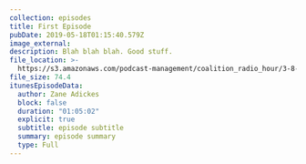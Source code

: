 ```yaml
---
collection: episodes
title: First Episode
pubDate: 2019-05-18T01:15:40.579Z
image_external:
description: Blah blah blah. Good stuff.
file_location: >-
  https://s3.amazonaws.com/podcast-management/coalition_radio_hour/3-8-19/3-8-19.mp3
file_size: 74.4
itunesEpisodeData:
  author: Zane Adickes
  block: false
  duration: "01:05:02"
  explicit: true
  subtitle: episode subtitle
  summary: episode summary
  type: Full
---
```

